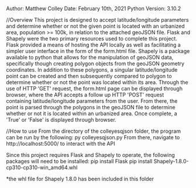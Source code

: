 Author: Matthew Colley
Date: February 10th, 2021
Python Version: 3.10.2

//Overview
This project is designed to accept latitude/longitude parameters and determine whether or not the given point is located with an urbanized area, population >= 100k, in relation to the attached geoJSON file. Flask and Shapely were the two primary resources used to complete this project. Flask provided a means of hosting the API locally as well as facilitating a simpler user interface in the form of the form.html file. Shapely is a package available to python that allows for the manipulation of geoJSON data, specifically though creating polygon objects from the geoJSON geometry coordinates. In addition to these polygons, a singular latitude/longitude point can be created and then subsequently compared to polygon to determine whether or not the point was located within its area. Through the use of HTTP 'GET' request, the form.html page can be displayed through browser, where the API accepts a follow up HTTP 'POST' request containing latitude/longitude parameters from the user. From there, the point is parsed through the polygons in the geoJSON file to determine whether or not it is located within an urbanized area. Once complete, a 'True' or 'False' is displayed through browser.

//How to use
From the directory of the colleyesqjson folder, the program can be run by the following:
    py colleyesqjson.py
From there, navigate to http://localhost:5000/ to interact with the API

Since this project requires Flask and Shapely to operate, the following packages will need to be installed:
pip install Flask
pip install Shapely-1.8.0-cp310-cp310-win_amd64.whl

*the whl file for Shapely 1.8.0 has been included in this folder